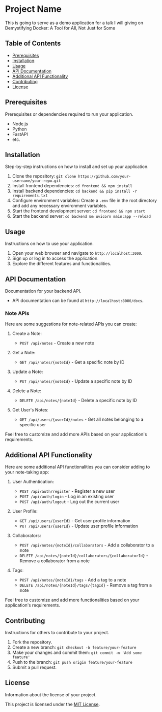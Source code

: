 # Project Name

This is going to serve as a demo application for a talk I will giving on Demystifying Docker: A Tool for All, Not Just for Some

## Table of Contents

- [Prerequisites](#prerequisites)
- [Installation](#installation)
- [Usage](#usage)
- [API Documentation](#api-documentation)
- [Additional API Functionality](#additional-api-functionality)
- [Contributing](#contributing)
- [License](#license)

## Prerequisites

Prerequisites or dependencies required to run your application.

- Node.js
- Python
- FastAPI
- etc.

## Installation

Step-by-step instructions on how to install and set up your application.

1. Clone the repository: `git clone https://github.com/your-username/your-repo.git`
2. Install frontend dependencies: `cd frontend && npm install`
3. Install backend dependencies: `cd backend && pip install -r requirements.txt`
4. Configure environment variables: Create a `.env` file in the root directory and add any necessary environment variables.
5. Start the frontend development server: `cd frontend && npm start`
6. Start the backend server: `cd backend && uvicorn main:app --reload`

## Usage

Instructions on how to use your application.

1. Open your web browser and navigate to `http://localhost:3000`.
2. Sign up or log in to access the application.
3. Explore the different features and functionalities.

## API Documentation

Documentation for your backend API.

- API documentation can be found at `http://localhost:8000/docs`.

### Note APIs

Here are some suggestions for note-related APIs you can create:

1. Create a Note:
    - `POST /api/notes` - Create a new note

2. Get a Note:
    - `GET /api/notes/{noteId}` - Get a specific note by ID

3. Update a Note:
    - `PUT /api/notes/{noteId}` - Update a specific note by ID

4. Delete a Note:
    - `DELETE /api/notes/{noteId}` - Delete a specific note by ID

5. Get User's Notes:
    - `GET /api/users/{userId}/notes` - Get all notes belonging to a specific user

Feel free to customize and add more APIs based on your application's requirements.

## Additional API Functionality

Here are some additional API functionalities you can consider adding to your note-taking app:

1. User Authentication:
    - `POST /api/auth/register` - Register a new user
    - `POST /api/auth/login` - Log in an existing user
    - `POST /api/auth/logout` - Log out the current user

2. User Profile:
    - `GET /api/users/{userId}` - Get user profile information
    - `PUT /api/users/{userId}` - Update user profile information

3. Collaborators:
    - `POST /api/notes/{noteId}/collaborators` - Add a collaborator to a note
    - `DELETE /api/notes/{noteId}/collaborators/{collaboratorId}` - Remove a collaborator from a note

4. Tags:
    - `POST /api/notes/{noteId}/tags` - Add a tag to a note
    - `DELETE /api/notes/{noteId}/tags/{tagId}` - Remove a tag from a note

Feel free to customize and add more functionalities based on your application's requirements.

## Contributing
Instructions for others to contribute to your project.

1. Fork the repository.
2. Create a new branch: `git checkout -b feature/your-feature`
3. Make your changes and commit them: `git commit -m 'Add some feature'`
4. Push to the branch: `git push origin feature/your-feature`
5. Submit a pull request.

## License
Information about the license of your project.

This project is licensed under the [MIT License](LICENSE).
